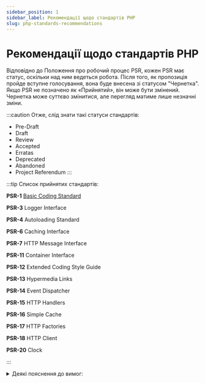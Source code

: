 ```yaml
---
sidebar_position: 1
sidebar_label: Рекомендації щодо стандартів PHP
slug: php-standards-recommendations
---
```


# Рекомендації щодо стандартів PHP

Відповідно до Положення про робочий процес PSR, кожен PSR має статус, оскільки над ним ведеться робота.
Після того, як пропозиція пройде вступне голосування, вона буде внесена зі статусом "Чернетка".
Якщо PSR не позначено як «Прийнятий», він може бути змінений. Чернетка може суттєво змінитися,
але перегляд матиме лише незначні зміни.

:::caution Отже, слід знати такі статуси стандартів:
* Pre-Draft
* Draft
* Review
* Accepted
* Erratas
* Deprecated
* Abandoned
* Project Referendum
:::

:::tip Список прийнятих стандартів:

**PSR-1** [Basic Coding Standard](/docs/tutorials/programming/psr/psr-1)

**PSR-3** Logger Interface

**PSR-4** Autoloading Standard

**PSR-6** Caching Interface

**PSR-7** HTTP Message Interface

**PSR-11** Container Interface

**PSR-12** Extended Coding Style Guide

**PSR-13** Hypermedia Links

**PSR-14** Event Dispatcher

**PSR-15** HTTP Handlers

**PSR-16** Simple Cache

**PSR-17** HTTP Factories

**PSR-18** HTTP Client

**PSR-20** Clock

:::

<details>
  <summary>Деякі пояснення до вимог:</summary>
  <div>
    <a href="http://www.itsway.kiev.ua/pdf/About_interoperability.pdf">Джерело</a>
    <br/>
    <p>
        Рівень вимог стандартів відіграє ключову роль у технічних стандартах, бо визначає
        обов'язковість чи не обов'язковість (опціональність) реалізації певних особливостей/
        атрибутів тощо, рекомендується чи не рекомендується (хоча не забороняється) реалізовувати,
        забороняється чи ні тощо. Для визначення рівня вимог стандартів сталою практикою є використання ключових
        слів та тлумачення модальних дієслів для позначення рівня вимог, відповідно до стандартів
        RFC, як визначено у RFC 2119.
    </p>
    <p>
        Мова йде про такі ключові слова (словоформи) стандартів: "MUST", "MUST NOT",
        "REQUIRED", "SHALL", "SHALL NOT", "SHOULD", "SHOULD NOT", "RECOMMENDED",
        "MAY", "OPTIONAL".
        Надамо авторський переклад основного змісту RFC 2119:
        1. MUST – Це слово, а також терміни REQUIRED і SHALL використовується для
        вимог, які є абсолютно необхідними в даній специфікації.
        2. MUST NOT – Ця фраза або слова SHALL NOT означають абсолютну заборону в
        рамках специфікації.
        3. SHOULD – Це слово, а також дієслово RECOMMENDED використовується для
        позначення вимог, від виконання яких можна відмовитися при наявності розумних причин.
        Однак у разі такої відмови слід пам'ятати про можливі проблеми в результаті відмови і
        приймати зважене рішення.
        4. SHOULD NOT – Ця фраза і дієслово NOT RECOMMENDED використовуються
        стосовно особливостей або функцій, які допустимі й можуть бути корисними, але можуть
        викликати проблеми. При реалізації таких опцій слід враховувати можливість виникнення
        проблем і приймати зважене рішення.
        5. MAY – Це слово, а також прикметник **OPTIONAL** позначають елементи, реалізація
        яких є необов'язковою. Одні розробники можуть включати такі опції у свою продукцію для
        розширення можливостей, а інші опускати з метою спрощення. Реалізація, що не включає ту
        або іншу опцію, повинна бути готова до роботи з реалізаціями, які використовують цю опцію
        (можливо спільна робота буде забезпечуватися коштом деякого зменшення
        функціональності). Ті хто включає опцію реалізації, повинні бути готовими (природно, без
        використання такої опції) до взаємодії з реалізаціями, що таку опцію не підтримують.
        6. Рекомендації по використанню. Наведені в цьому документі визначення слід
        використовувати дуже обережно.
    </p>
    <p>
        Як вважається, необхідно використовувати такі переклади зазначених ключових слів:
        <br/>
        
        <b>MUST, REQUIRED, SHALL</b> – Необхідно/ Вимагається/ Повинні,<br/>
        <b>MUST NOT, SHALL NOT</b> – Неприпустимо/ Забороняється,<br/>
        <b>SHOULD, RECOMMENDED</b> - Рекомендується/ Слідує;<br/>
        <b>SHOULD NOT, NOT RECOMMENDED</b> – Не рекомендується/ Не слідує;<br/>
        <b>MAY, OPTIONAL</b> – Можливо/ Опціонально/ Не обов'язково/ Додатково.

   </p>
  </div>
</details>